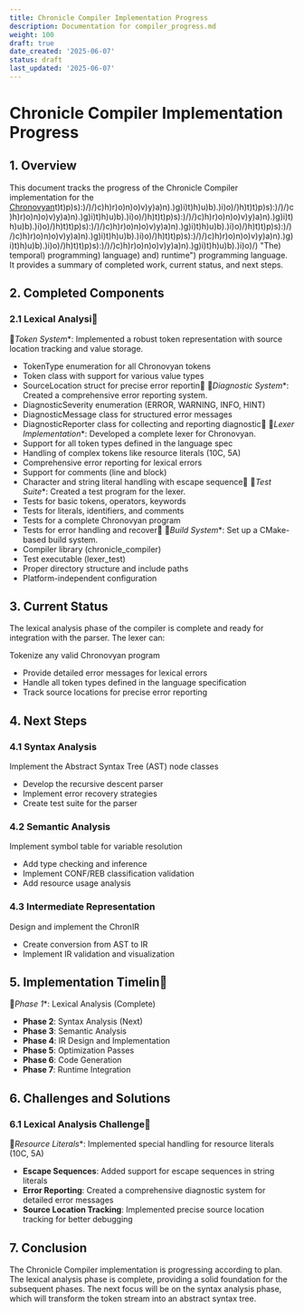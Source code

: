 ```yaml
---
title: Chronicle Compiler Implementation Progress
description: Documentation for compiler_progress.md
weight: 100
draft: true
date_created: '2025-06-07'
status: draft
last_updated: '2025-06-07'
---
```


# Chronicle Compiler Implementation Progress

## 1. Overview

This document tracks the progress of the Chronicle Compiler implementation for the [Chronovyan](https://chronovyan.github.io/h)t)t)p)s):)/)/)c)h)r)o)n)o)v)y)a)n).)g)i)t)h)u)b).)i)o)/)h)t)t)p)s):)/)/)c)h)r)o)n)o)v)y)a)n).)g)i)t)h)u)b).)i)o)/)h)t)t)p)s):)/)/)c)h)r)o)n)o)v)y)a)n).)g)i)t)h)u)b).)i)o)/)h)t)t)p)s):)/)/)c)h)r)o)n)o)v)y)a)n).)g)i)t)h)u)b).)i)o)/)h)t)t)p)s):)/)/)c)h)r)o)n)o)v)y)a)n).)g)i)t)h)u)b).)i)o)/)h)t)t)p)s):)/)/)c)h)r)o)n)o)v)y)a)n).)g)i)t)h)u)b).)i)o)/)h)t)t)p)s):)/)/)c)h)r)o)n)o)v)y)a)n).)g)i)t)h)u)b).)i)o)/) "The) temporal) programming) language) and) runtime") programming language. It provides a summary of completed work, current status, and next steps.

## 2. Completed Components

### 2.1 Lexical Analysi
*Token System**: Implemented a robust token representation with source location tracking and value storage.
  - TokenType enumeration for all Chronovyan tokens
  - Token class with support for various value types
  - SourceLocation struct for precise error reportin
*Diagnostic System**: Created a comprehensive error reporting system.
  - DiagnosticSeverity enumeration (ERROR, WARNING, INFO, HINT)
  - DiagnosticMessage class for structured error messages
  - DiagnosticReporter class for collecting and reporting diagnostic
*Lexer Implementation**: Developed a complete lexer for Chronovyan.
  - Support for all token types defined in the language spec
  - Handling of complex tokens like resource literals (10C, 5A)
  - Comprehensive error reporting for lexical errors
  - Support for comments (line and block)
  - Character and string literal handling with escape sequence
*Test Suite**: Created a test program for the lexer.
  - Tests for basic tokens, operators, keywords
  - Tests for literals, identifiers, and comments
  - Tests for a complete Chronovyan program
  - Tests for error handling and recover
*Build System**: Set up a CMake-based build system.
  - Compiler library (chronicle_compiler)
  - Test executable (lexer_test)
  - Proper directory structure and include paths
  - Platform-independent configuration

## 3. Current Status

The lexical analysis phase of the compiler is complete and ready for integration with the parser. The lexer can:

 Tokenize any valid Chronovyan program
- Provide detailed error messages for lexical errors
- Handle all token types defined in the language specification
- Track source locations for precise error reporting

## 4. Next Steps

### 4.1 Syntax Analysis

 Implement the Abstract Syntax Tree (AST) node classes
- Develop the recursive descent parser
- Implement error recovery strategies
- Create test suite for the parser

### 4.2 Semantic Analysis

 Implement symbol table for variable resolution
- Add type checking and inference
- Implement CONF/REB classification validation
- Add resource usage analysis

### 4.3 Intermediate Representation

 Design and implement the ChronIR
- Create conversion from AST to IR
- Implement IR validation and visualization

## 5. Implementation Timelin
*Phase 1**: Lexical Analysis (Complete)
- **Phase 2**: Syntax Analysis (Next)
- **Phase 3**: Semantic Analysis
- **Phase 4**: IR Design and Implementation
- **Phase 5**: Optimization Passes
- **Phase 6**: Code Generation
- **Phase 7**: Runtime Integration

## 6. Challenges and Solutions

### 6.1 Lexical Analysis Challenge
*Resource Literals**: Implemented special handling for resource literals (10C, 5A)
- **Escape Sequences**: Added support for escape sequences in string literals
- **Error Reporting**: Created a comprehensive diagnostic system for detailed error messages
- **Source Location Tracking**: Implemented precise source location tracking for better debugging

## 7. Conclusion

The Chronicle Compiler implementation is progressing according to plan. The lexical analysis phase is complete, providing a solid foundation for the subsequent phases. The next focus will be on the syntax analysis phase, which will transform the token stream into an abstract syntax tree.